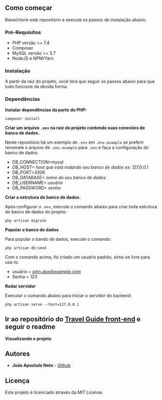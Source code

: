 ## Como começar

Baixe/clone este repositório e execute os passos de instalação abaixo.

### Pré-Requisitos

- PHP versão >= 7.4
- Composer
- MySQL versão >= 5.7
- NodeJS e NPM/Yarn

### Instalação

A partir da raiz do projeto, você terá que seguir os passos abaixo para que tudo funcione da devida forma.


### Dependências

**Instalar dependências da parte do PHP:**
```
composer install
```

**Criar um arquivo `.env` na raiz do projeto contendo suas conexões de banco de dados.**

Neste repositório há um exemplo de `.env` em `.env.example` se preferir renomeie o arquivo de `.env.example` para `.env` e faça a configuração do banco de dados.

- DB_CONNECTION=*mysql*
- DB_HOST= *host que está rodando seu banco de dados ex: 127.0.0.1* 
- DB_PORT=*3306*
- DB_DATABASE= *nome do seu banco de dados*
- DB_USERNAME= *usuário*
- DB_PASSWORD= *senha*

**Criar a estrutura do banco de dados.**

Após configurar o `.env`, execute o comando abaixo para criar toda estrutura do banco de dados do projeto:

```
php artisan migrate
```
**Popular o banco de dados**

Para popular o bando de dados, execute o comando:
```
php artisan db:seed
```
Com o comando acima, foi criado um usuário padrão, sinta-se livre para usa-lo.

- usuário = *john.doe@example.com*
- Senha = *123* 

**Rodar servidor**

Executar o comando abaixo para iniciar o servidor do backend:
```
php artisan serve --host=127.0.0.1
```
## Ir ao repositório do [Travel Guide front-end](https://github.com/japostulo/travel-guide) e seguir o readme

**Visualizando o projeto**

<!-- Caso não esteja utilizando o docker do projeto, aponte a pasta `public/` desta aplicação para seu webserver favorito, abaixo segue um exemplo utilizando o webserver embutido do php:
```
// a partir da raiz do projeto
$ php -S 127.0.0.1:8000 -t public/
```

E acesse em seu navegador a url `http://localhost:8000`.

Caso esteja utilizando o docker provido:
```
// a partir da raiz do projeto
$ docker-compose up -d // inicia os containers em background
```
E acesse em seu navegador a url `http://jetstream.test` -->


## Autores

* **João Apostulo Neto** - [Github](https://github.com/japostulo)

## Licença

Este projeto é licenciado através da MIT License.
